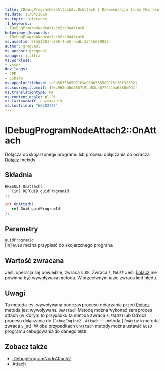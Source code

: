 ```yaml
---
title: IDebugProgramNodeAttach2::OnAttach | Dokumentacja firmy Microsoft
ms.date: 11/04/2016
ms.topic: reference
f1_keywords:
- IDebugProgramNodeAttach2::OnAttach
helpviewer_keywords:
- IDebugProgramNodeAttach2::OnAttach
ms.assetid: 5fe52761-a508-4ab5-abdb-334fb6590334
author: gregvanl
ms.author: gregvanl
manager: jillfra
ms.workload:
- vssdk
dev_langs:
- CPP
- CSharp
ms.openlocfilehash: ce1b5635685971b3a9390533589975ff0f323021
ms.sourcegitcommit: 19ec963ed6d585719cb83ba677434ea6580e0d1f
ms.translationtype: MT
ms.contentlocale: pl-PL
ms.lasthandoff: 05/24/2019
ms.locfileid: "66203791"
---
```

# <a name="idebugprogramnodeattach2onattach"></a>IDebugProgramNodeAttach2::OnAttach
Dołącza do skojarzonego programu lub procesu dołączania do odracza [Dołącz](../../../extensibility/debugger/reference/idebugengine2-attach.md) metody.

## <a name="syntax"></a>Składnia

```cpp
HRESULT OnAttach(
   [in] REFGUID guidProgramId
);
```

```csharp
int OnAttach(
   ref Guid guidProgramId
};
```

## <a name="parameters"></a>Parametry
`guidProgramId`\
[in] `GUID` można przypisać do skojarzonego programu.

## <a name="return-value"></a>Wartość zwracana
 Jeśli operacja się powiedzie, zwraca `S_OK`. Zwraca `S_FALSE` Jeśli [Dołącz](../../../extensibility/debugger/reference/idebugengine2-attach.md) nie powinna być wywoływana metoda. W przeciwnym razie zwraca kod błędu.

## <a name="remarks"></a>Uwagi
 Ta metoda jest wywoływana podczas procesu dołączania przed [Dołącz](../../../extensibility/debugger/reference/idebugengine2-attach.md) metoda jest wywoływana. `OnAttach` Metodę można wykonać sam proces attach (w którym to przypadku ta metoda zwraca `S_FALSE`) lub Odrocz procesu dołączania do `IDebugEngine2::Attach` — metoda ( `OnAttach` metoda zwraca `S_OK`). W obu przypadkach `OnAttach` metody można ustawić `GUID` programu debugowania do danego `GUID`.

## <a name="see-also"></a>Zobacz także
- [IDebugProgramNodeAttach2](../../../extensibility/debugger/reference/idebugprogramnodeattach2.md)
- [Attach](../../../extensibility/debugger/reference/idebugengine2-attach.md)